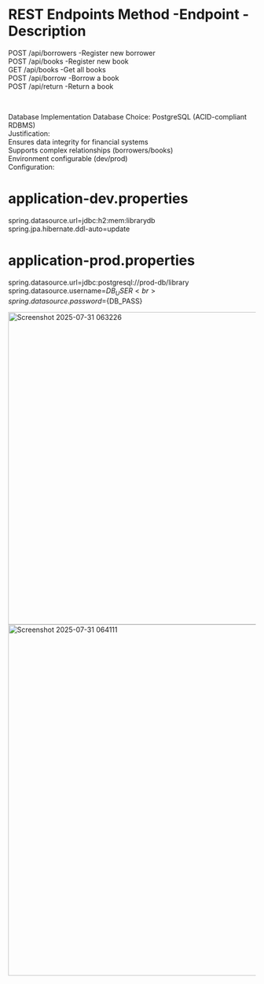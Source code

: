 REST Endpoints
Method	    -Endpoint	              -Description
======================================================
POST	     /api/borrowers	        -Register new borrower <br>
POST	     /api/books	            -Register new book <br>
GET	       /api/books	            -Get all books <br>
POST	     /api/borrow	          -Borrow a book <br> 
POST	     /api/return	          -Return a book <br>

<br>

Database Implementation
    Database Choice: PostgreSQL (ACID-compliant RDBMS) <br>
    Justification: <br>
        Ensures data integrity for financial systems <br>
        Supports complex relationships (borrowers/books) <br>
        Environment configurable (dev/prod) <br>
    Configuration:<br>
# application-dev.properties <br>
spring.datasource.url=jdbc:h2:mem:librarydb <br>
spring.jpa.hibernate.ddl-auto=update <br>

# application-prod.properties <br>
spring.datasource.url=jdbc:postgresql://prod-db/library <br>
spring.datasource.username=${DB_USER} <br>
spring.datasource.password=${DB_PASS} <br>

<img width="1348" height="636" alt="Screenshot 2025-07-31 063226" src="https://github.com/user-attachments/assets/598e1f90-6d0e-4026-96d8-24f7e42693b8" />

<img width="1338" height="715" alt="Screenshot 2025-07-31 064111" src="https://github.com/user-attachments/assets/c78f0938-9a55-4015-85f1-1ee5efc19479" />





